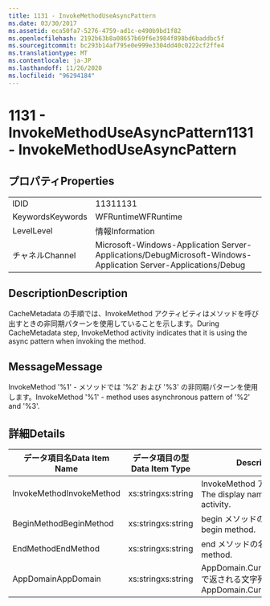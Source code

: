 ```yaml
---
title: 1131 - InvokeMethodUseAsyncPattern
ms.date: 03/30/2017
ms.assetid: eca50fa7-5276-4759-ad1c-e490b9bd1f82
ms.openlocfilehash: 2192b63b8a08657b69f6e3984f898bd6baddbc5f
ms.sourcegitcommit: bc293b14af795e0e999e3304dd40c0222cf2ffe4
ms.translationtype: MT
ms.contentlocale: ja-JP
ms.lasthandoff: 11/26/2020
ms.locfileid: "96294184"
---
```

# <a name="1131---invokemethoduseasyncpattern"></a><span data-ttu-id="e9236-102">1131 - InvokeMethodUseAsyncPattern</span><span class="sxs-lookup"><span data-stu-id="e9236-102">1131 - InvokeMethodUseAsyncPattern</span></span>

## <a name="properties"></a><span data-ttu-id="e9236-103">プロパティ</span><span class="sxs-lookup"><span data-stu-id="e9236-103">Properties</span></span>  
  
|||  
|-|-|  
|<span data-ttu-id="e9236-104">ID</span><span class="sxs-lookup"><span data-stu-id="e9236-104">ID</span></span>|<span data-ttu-id="e9236-105">1131</span><span class="sxs-lookup"><span data-stu-id="e9236-105">1131</span></span>|  
|<span data-ttu-id="e9236-106">Keywords</span><span class="sxs-lookup"><span data-stu-id="e9236-106">Keywords</span></span>|<span data-ttu-id="e9236-107">WFRuntime</span><span class="sxs-lookup"><span data-stu-id="e9236-107">WFRuntime</span></span>|  
|<span data-ttu-id="e9236-108">Level</span><span class="sxs-lookup"><span data-stu-id="e9236-108">Level</span></span>|<span data-ttu-id="e9236-109">情報</span><span class="sxs-lookup"><span data-stu-id="e9236-109">Information</span></span>|  
|<span data-ttu-id="e9236-110">チャネル</span><span class="sxs-lookup"><span data-stu-id="e9236-110">Channel</span></span>|<span data-ttu-id="e9236-111">Microsoft-Windows-Application Server-Applications/Debug</span><span class="sxs-lookup"><span data-stu-id="e9236-111">Microsoft-Windows-Application Server-Applications/Debug</span></span>|  
  
## <a name="description"></a><span data-ttu-id="e9236-112">Description</span><span class="sxs-lookup"><span data-stu-id="e9236-112">Description</span></span>  

 <span data-ttu-id="e9236-113">CacheMetadata の手順では、InvokeMethod アクティビティはメソッドを呼び出すときの非同期パターンを使用していることを示します。</span><span class="sxs-lookup"><span data-stu-id="e9236-113">During CacheMetadata step, InvokeMethod activity indicates that it is using the async pattern when invoking the method.</span></span>  
  
## <a name="message"></a><span data-ttu-id="e9236-114">Message</span><span class="sxs-lookup"><span data-stu-id="e9236-114">Message</span></span>  

 <span data-ttu-id="e9236-115">InvokeMethod '%1' - メソッドでは '%2' および '%3' の非同期パターンを使用します。</span><span class="sxs-lookup"><span data-stu-id="e9236-115">InvokeMethod '%1' - method uses asynchronous pattern of '%2' and '%3'.</span></span>  
  
## <a name="details"></a><span data-ttu-id="e9236-116">詳細</span><span class="sxs-lookup"><span data-stu-id="e9236-116">Details</span></span>  
  
|<span data-ttu-id="e9236-117">データ項目名</span><span class="sxs-lookup"><span data-stu-id="e9236-117">Data Item Name</span></span>|<span data-ttu-id="e9236-118">データ項目の型</span><span class="sxs-lookup"><span data-stu-id="e9236-118">Data Item Type</span></span>|<span data-ttu-id="e9236-119">Description</span><span class="sxs-lookup"><span data-stu-id="e9236-119">Description</span></span>|  
|--------------------|--------------------|-----------------|  
|<span data-ttu-id="e9236-120">InvokeMethod</span><span class="sxs-lookup"><span data-stu-id="e9236-120">InvokeMethod</span></span>|<span data-ttu-id="e9236-121">xs:string</span><span class="sxs-lookup"><span data-stu-id="e9236-121">xs:string</span></span>|<span data-ttu-id="e9236-122">InvokeMethod アクティビティの表示名。</span><span class="sxs-lookup"><span data-stu-id="e9236-122">The display name of the InvokeMethod activity.</span></span>|  
|<span data-ttu-id="e9236-123">BeginMethod</span><span class="sxs-lookup"><span data-stu-id="e9236-123">BeginMethod</span></span>|<span data-ttu-id="e9236-124">xs:string</span><span class="sxs-lookup"><span data-stu-id="e9236-124">xs:string</span></span>|<span data-ttu-id="e9236-125">begin メソッドの名前。</span><span class="sxs-lookup"><span data-stu-id="e9236-125">The name of the begin method.</span></span>|  
|<span data-ttu-id="e9236-126">EndMethod</span><span class="sxs-lookup"><span data-stu-id="e9236-126">EndMethod</span></span>|<span data-ttu-id="e9236-127">xs:string</span><span class="sxs-lookup"><span data-stu-id="e9236-127">xs:string</span></span>|<span data-ttu-id="e9236-128">end メソッドの名前。</span><span class="sxs-lookup"><span data-stu-id="e9236-128">The name of the end method.</span></span>|  
|<span data-ttu-id="e9236-129">AppDomain</span><span class="sxs-lookup"><span data-stu-id="e9236-129">AppDomain</span></span>|<span data-ttu-id="e9236-130">xs:string</span><span class="sxs-lookup"><span data-stu-id="e9236-130">xs:string</span></span>|<span data-ttu-id="e9236-131">AppDomain.CurrentDomain.FriendlyName で返される文字列。</span><span class="sxs-lookup"><span data-stu-id="e9236-131">The string returned by AppDomain.CurrentDomain.FriendlyName.</span></span>|

